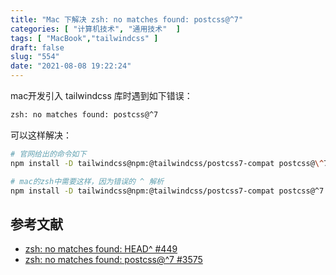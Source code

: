 ```yaml
---
title: "Mac 下解决 zsh: no matches found: postcss@^7"
categories: [ "计算机技术", "通用技术"  ]
tags: [ "MacBook","tailwindcss" ]
draft: false
slug: "554"
date: "2021-08-08 19:22:24"
---
```


mac开发引入 tailwindcss 库时遇到如下错误：

```bash
zsh: no matches found: postcss@^7
```

可以这样解决：

```bash
# 官网给出的命令如下
npm install -D tailwindcss@npm:@tailwindcss/postcss7-compat postcss@\^7 autoprefixer@\^9

# mac的zsh中需要这样，因为错误的 ^ 解析
npm install -D tailwindcss@npm:@tailwindcss/postcss7-compat postcss@^7 autoprefixer@^9
```

## 参考文献

- [zsh: no matches found: HEAD^ #449](https://github.com/ohmyzsh/ohmyzsh/issues/449)
- [zsh: no matches found: postcss@^7 #3575](https://github.com/tailwindlabs/tailwindcss/discussions/3575)